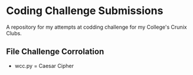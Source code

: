 # Coding Challenge Submissions
A repository for my attempts at codding challenge for my College's Crunix Clubs. 

## File Challenge Corrolation
- wcc.py = Caesar Cipher